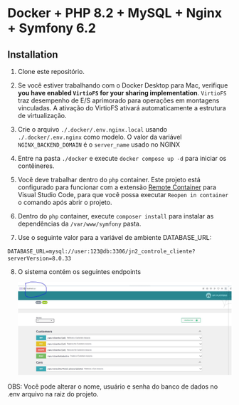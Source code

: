 # Docker + PHP 8.2 + MySQL + Nginx + Symfony 6.2

## Installation

1. Clone este repositório.

2. Se você estiver trabalhando com o Docker Desktop para Mac, verifique **you have enabled `VirtioFS` for your sharing implementation**. `VirtioFS` traz desempenho de E/S aprimorado para operações em montagens vinculadas. A ativação do VirtioFS ativará automaticamente a estrutura de virtualização.

3. Crie o arquivo  `./.docker/.env.nginx.local` usando `./.docker/.env.nginx` como modelo. O valor da variável `NGINX_BACKEND_DOMAIN` é o `server_name` usado no NGINX

4. Entre na pasta `./docker` e execute `docker compose up -d` para iniciar os contêineres.

5. Você deve trabalhar dentro do `php` container. Este projeto está configurado para funcionar com a extensão [Remote Container](https://marketplace.visualstudio.com/items?itemName=ms-vscode-remote.remote-containers)  para Visual Studio Code, para que você possa executar `Reopen in container` o comando após abrir o projeto.

6. Dentro do `php` container, execute `composer install` para instalar as dependências da `/var/www/symfony` pasta.

7. Use o seguinte valor para a variável de ambiente DATABASE_URL:

```
DATABASE_URL=mysql://user:123@db:3306/jn2_controle_cliente?serverVersion=8.0.33
```

8. O sistema contém os seguintes endpoints

    <img src="/endpoints.JPG" width="500">

OBS: Você pode alterar o nome, usuário e senha do banco de dados no .env arquivo na raiz do projeto.

